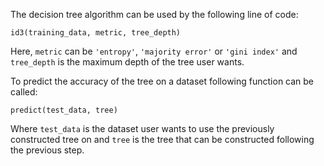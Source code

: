 The decision tree algorithm can be used by the following line of code:

`id3(training_data, metric, tree_depth)`

Here, `metric` can be `'entropy'`, `'majority error'` or `'gini index'` and `tree_depth` is the maximum depth of the tree user wants.

To predict the accuracy of the tree on a dataset following function can be called:

`predict(test_data, tree)`

Where `test_data` is the dataset user wants to use the previously constructed tree on and `tree` is the tree that can be constructed following the previous step.   